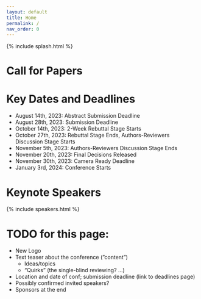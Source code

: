 ```yaml
---
layout: default
title: Home
permalink: /
nav_order: 0
---
```


{% include splash.html %}

# Call for Papers

# Key Dates and Deadlines

- August 14th, 2023: Abstract Submission Deadline
- August 28th, 2023: Submission Deadline
- October 14th, 2023: 2-Week Rebuttal Stage Starts
- October 27th, 2023: Rebuttal Stage Ends, Authors-Reviewers Discussion Stage Starts
- November 5th, 2023: Authors-Reviewers Discussion Stage Ends
- November 20th, 2023: Final Decisions Released
- November 30th, 2023: Camera Ready Deadline
- January 3rd, 2024: Conference Starts

# Keynote Speakers

{% include speakers.html %}

# TODO for this page:

- New Logo
- Text teaser about the conference (”content”)
    - Ideas/topics
    - “Quirks” (the single-blind reviewing? …)
- Location and date of conf; submission deadline (link to deadlines page)
- Possibly confirmed invited speakers?
- Sponsors at the end


